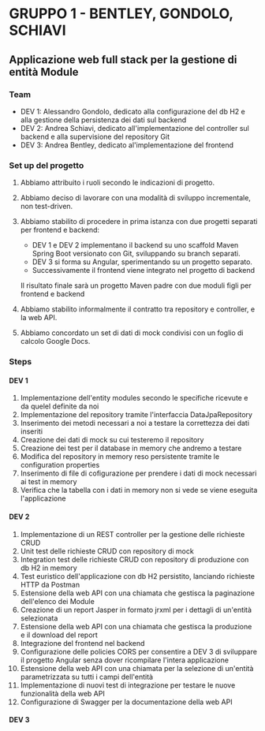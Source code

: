 # GRUPPO 1 - BENTLEY, GONDOLO, SCHIAVI
## Applicazione web full stack per la gestione di entità Module

### Team

* DEV 1: Alessandro Gondolo, dedicato alla configurazione del db H2 e alla gestione della persistenza dei dati sul backend
* DEV 2: Andrea Schiavi, dedicato all'implementazione del controller sul backend e alla supervisione del repository Git
* DEV 3: Andrea Bentley, dedicato al'implementazione del frontend

### Set up del progetto

1. Abbiamo attribuito i ruoli secondo le indicazioni di progetto.
2. Abbiamo deciso di lavorare con una modalità di sviluppo incrementale, non test-driven.
3. Abbiamo stabilito di procedere in prima istanza con due progetti separati per frontend e backend:

    * DEV 1 e DEV 2 implementano il backend su uno scaffold Maven Spring Boot versionato con Git, sviluppando su branch separati.
    * DEV 3 si forma su Angular, sperimentando su un progetto separato.
    * Successivamente il frontend viene integrato nel progetto di backend
    
    Il risultato finale sarà un progetto Maven padre con due moduli figli per frontend e backend 

4. Abbiamo stabilito informalmente il contratto tra repository e controller, e la web API.
5. Abbiamo concordato un set di dati di mock condivisi con un foglio di calcolo Google Docs.

### Steps

#### DEV 1

1. Implementazione dell'entity modules secondo le specifiche ricevute e da quelel definite da noi
2. Implementazione del repository tramite l'interfaccia DataJpaRepository
3. Inserimento dei metodi necessari a noi a testare la correttezza dei dati inseriti
4. Creazione dei dati di mock su cui testeremo il repository
5. Creazione dei test per il database in memory che andremo a testare
6. Modifica del repository in memory reso persistente tramite le configuration properties
7. Inserimento di file di cofigurazione per prendere i dati di mock necessari ai test in memory
8. Verifica che la tabella con i dati in memory non si vede se viene eseguita l'applicazione 

#### DEV 2

1. Implementazione di un REST controller per la gestione delle richieste CRUD
2. Unit test delle richieste CRUD con repository di mock
3. Integration test delle richieste CRUD con repository di produzione con db H2 in memory
4. Test euristico dell'applicazione con db H2 persistito, lanciando richieste HTTP da Postman
5. Estensione della web API con una chiamata che gestisca la paginazione dell'elenco dei Module
6. Creazione di un report Jasper in formato jrxml per i dettagli di un'entità selezionata
7. Estensione della web API con una chiamata che gestisca la produzione e il download del report
8. Integrazione del frontend nel backend
9. Configurazione delle policies CORS per consentire a DEV 3 di sviluppare il progetto Angular senza dover ricompilare l'intera applicazione
10. Estensione della web API con una chiamata per la selezione di un'entità parametrizzata su tutti i campi dell'entità
11. Implementazione di nuovi test di integrazione per testare le nuove funzionalità della web API
12. Configurazione di Swagger per la documentazione della web API

#### DEV 3
